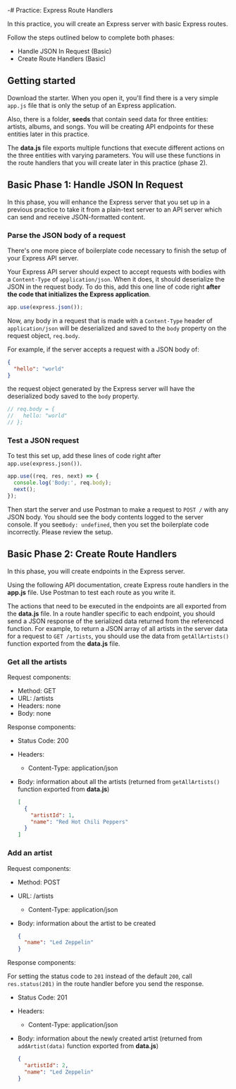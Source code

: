 -# Practice: Express Route Handlers

In this practice, you will create an Express server with basic Express routes.

Follow the steps outlined below to complete both phases:

* Handle JSON In Request (Basic)
* Create Route Handlers (Basic)

## Getting started

Download the starter. When you open it, you'll find there is a very simple
`app.js` file that is only the setup of an Express application.

Also, there is a folder, __seeds__ that contain seed data for three entities:
artists, albums, and songs. You will be creating API endpoints for these
entities later in this practice.

The __data.js__ file exports multiple functions that execute different
actions on the three entities with varying parameters. You will use these
functions in the route handlers that you will create later in this practice
(phase 2).

## Basic Phase 1: Handle JSON In Request

In this phase, you will enhance the Express server that you set up in a previous
practice to take it from a plain-text server to an API server which can send and
receive JSON-formatted content.

### Parse the JSON body of a request

There's one more piece of boilerplate code necessary to finish the setup of
your Express API server.

Your Express API server should expect to accept requests with bodies with a
`Content-Type` of `application/json`. When it does, it should deserialize the
JSON in the request body. To do this, add this one line of code right **after
the code that initializes the Express application**.

```js
app.use(express.json());
```

Now, any body in a request that is made with a `Content-Type` header of
`application/json` will be deserialized and saved to the `body` property on the
request object, `req.body`.

For example, if the server accepts a request with a JSON body of:

```json
{
  "hello": "world"
}
```

the request object generated by the Express server will have the deserialized
body saved to the `body` property.

```js
// req.body = {
//   hello: "world"
// };
```

### Test a JSON request

To test this set up, add these lines of code right after
`app.use(express.json())`.

```js
app.use((req, res, next) => {
  console.log('Body:', req.body);
  next();
});
```

Then start the server and use Postman to make a request to `POST /` with any 
JSON body. You should see the body contents logged to the server console. If you 
see`Body: undefined`, then you set the boilerplate code incorrectly. Please 
review the setup.

## Basic Phase 2: Create Route Handlers

In this phase, you will create endpoints in the Express server.

Using the following API documentation, create Express route handlers in the
__app.js__ file. Use Postman to test each route as you write it.

The actions that need to be executed in the endpoints are all exported from the
__data.js__ file. In a route handler specific to each endpoint, you should send
a JSON response of the serialized data returned from the referenced function.
For example, to return a JSON array of all artists in the server data for a
request to `GET /artists`, you should use the data from `getAllArtists()`
function exported from the __data.js__ file.

### Get all the artists

Request components:

- Method: GET
- URL: /artists
- Headers: none
- Body: none

Response components:

- Status Code: 200
- Headers:
    - Content-Type: application/json
- Body: information about all the artists
  (returned from `getAllArtists()` function exported from __data.js__)

  ```json
  [
    {
      "artistId": 1,
      "name": "Red Hot Chili Peppers"
    }
  ]
  ```

### Add an artist

Request components:

- Method: POST
- URL: /artists
    - Content-Type: application/json
- Body: information about the artist to be created

  ```json
  {
    "name": "Led Zeppelin"
  }
  ```

Response components:

For setting the status code to `201` instead of the default `200`, call
`res.status(201)` in the route handler before you send the response.

- Status Code: 201
- Headers:
    - Content-Type: application/json
- Body: information about the newly created artist
  (returned from `addArtist(data)` function exported from __data.js__)

  ```json
  {
    "artistId": 2,
    "name": "Led Zeppelin"
  }
  ```